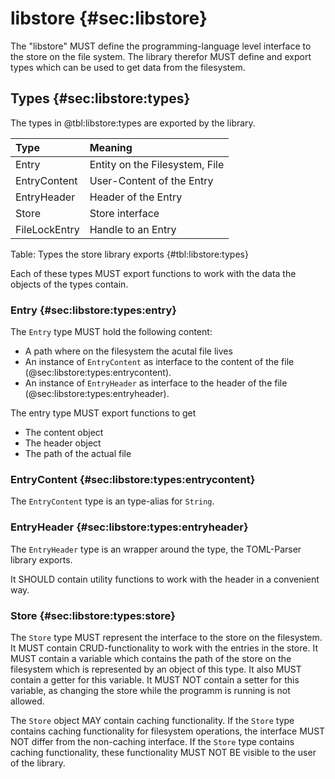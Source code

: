 # libstore {#sec:libstore}

<!--
    Store functionality
-->

The "libstore" MUST define the programming-language level interface to the
store on the file system.
The library therefor MUST define and export types which can be used to get data
from the filesystem.

## Types {#sec:libstore:types}

The types in @tbl:libstore:types are exported by the library.

| Type          | Meaning                                          |
| :------------ | :----------------------------------------------- |
| Entry         | Entity on the Filesystem, File                   |
| EntryContent  | User-Content of the Entry                        |
| EntryHeader   | Header of the Entry                              |
| Store         | Store interface                                  |
| FileLockEntry | Handle to an Entry                               |

Table: Types the store library exports {#tbl:libstore:types}

Each of these types MUST export functions to work with the data the objects of
the types contain.

### Entry {#sec:libstore:types:entry}

The `Entry` type MUST hold the following content:

- A path where on the filesystem the acutal file lives
- An instance of `EntryContent` as interface to the content of the file
  (@sec:libstore:types:entrycontent).
- An instance of `EntryHeader` as interface to the header of the file
  (@sec:libstore:types:entryheader).

The entry type MUST export functions to get

- The content object
- The header object
- The path of the actual file

### EntryContent {#sec:libstore:types:entrycontent}

The `EntryContent` type is an type-alias for `String`.

### EntryHeader {#sec:libstore:types:entryheader}

The `EntryHeader` type is an wrapper around the type, the TOML-Parser library
exports.

It SHOULD contain utility functions to work with the header in a convenient way.

### Store {#sec:libstore:types:store}

The `Store` type MUST represent the interface to the store on the filesystem.
It MUST contain CRUD-functionality to work with the entries in the store.
It MUST contain a variable which contains the path of the store on the
filesystem which is represented by an object of this type.
It also MUST contain a getter for this variable.
It MUST NOT contain a setter for this variable, as changing the store while the
programm is running is not allowed.

The `Store` object MAY contain caching functionality.
If the `Store` type contains caching functionality for filesystem operations,
the interface MUST NOT differ from the non-caching interface.
If the `Store` type contains caching functionality, these functionality MUST NOT
BE visible to the user of the library.

